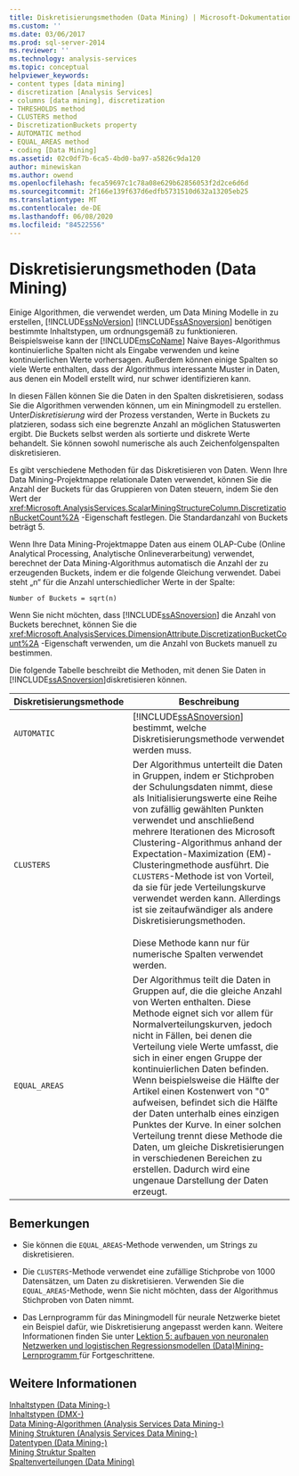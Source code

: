 ```yaml
---
title: Diskretisierungsmethoden (Data Mining) | Microsoft-Dokumentation
ms.custom: ''
ms.date: 03/06/2017
ms.prod: sql-server-2014
ms.reviewer: ''
ms.technology: analysis-services
ms.topic: conceptual
helpviewer_keywords:
- content types [data mining]
- discretization [Analysis Services]
- columns [data mining], discretization
- THRESHOLDS method
- CLUSTERS method
- DiscretizationBuckets property
- AUTOMATIC method
- EQUAL_AREAS method
- coding [Data Mining]
ms.assetid: 02c0df7b-6ca5-4bd0-ba97-a5826c9da120
author: minewiskan
ms.author: owend
ms.openlocfilehash: feca59697c1c78a08e629b62856053f2d2ce6d6d
ms.sourcegitcommit: 2f166e139f637d6edfb5731510d632a13205eb25
ms.translationtype: MT
ms.contentlocale: de-DE
ms.lasthandoff: 06/08/2020
ms.locfileid: "84522556"
---
```

# <a name="discretization-methods-data-mining"></a>Diskretisierungsmethoden (Data Mining)
  Einige Algorithmen, die verwendet werden, um Data Mining Modelle in zu erstellen, [!INCLUDE[ssNoVersion](../../includes/ssnoversion-md.md)] [!INCLUDE[ssASnoversion](../../includes/ssasnoversion-md.md)] benötigen bestimmte Inhaltstypen, um ordnungsgemäß zu funktionieren. Beispielsweise kann der [!INCLUDE[msCoName](../../includes/msconame-md.md)] Naive Bayes-Algorithmus kontinuierliche Spalten nicht als Eingabe verwenden und keine kontinuierlichen Werte vorhersagen. Außerdem können einige Spalten so viele Werte enthalten, dass der Algorithmus interessante Muster in Daten, aus denen ein Modell erstellt wird, nur schwer identifizieren kann.  
  
 In diesen Fällen können Sie die Daten in den Spalten diskretisieren, sodass Sie die Algorithmen verwenden können, um ein Miningmodell zu erstellen. Unter*Diskretisierung* wird der Prozess verstanden, Werte in Buckets zu platzieren, sodass sich eine begrenzte Anzahl an möglichen Statuswerten ergibt. Die Buckets selbst werden als sortierte und diskrete Werte behandelt. Sie können sowohl numerische als auch Zeichenfolgenspalten diskretisieren.  
  
 Es gibt verschiedene Methoden für das Diskretisieren von Daten. Wenn Ihre Data Mining-Projektmappe relationale Daten verwendet, können Sie die Anzahl der Buckets für das Gruppieren von Daten steuern, indem Sie den Wert der <xref:Microsoft.AnalysisServices.ScalarMiningStructureColumn.DiscretizationBucketCount%2A> -Eigenschaft festlegen. Die Standardanzahl von Buckets beträgt 5.  
  
 Wenn Ihre Data Mining-Projektmappe Daten aus einem OLAP-Cube (Online Analytical Processing, Analytische Onlineverarbeitung) verwendet, berechnet der Data Mining-Algorithmus automatisch die Anzahl der zu erzeugenden Buckets, indem er die folgende Gleichung verwendet. Dabei steht „n“ für die Anzahl unterschiedlicher Werte in der Spalte:  
  
 `Number of Buckets = sqrt(n)`  
  
 Wenn Sie nicht möchten, dass [!INCLUDE[ssASnoversion](../../includes/ssasnoversion-md.md)] die Anzahl von Buckets berechnet, können Sie die <xref:Microsoft.AnalysisServices.DimensionAttribute.DiscretizationBucketCount%2A> -Eigenschaft verwenden, um die Anzahl von Buckets manuell zu bestimmen.  
  
 Die folgende Tabelle beschreibt die Methoden, mit denen Sie Daten in [!INCLUDE[ssASnoversion](../../includes/ssasnoversion-md.md)]diskretisieren können.  
  
|Diskretisierungsmethode|Beschreibung|  
|---------------------------|-----------------|  
|`AUTOMATIC`|[!INCLUDE[ssASnoversion](../../includes/ssasnoversion-md.md)] bestimmt, welche Diskretisierungsmethode verwendet werden muss.|  
|`CLUSTERS`|Der Algorithmus unterteilt die Daten in Gruppen, indem er Stichproben der Schulungsdaten nimmt, diese als Initialisierungswerte eine Reihe von zufällig gewählten Punkten verwendet und anschließend mehrere Iterationen des Microsoft Clustering-Algorithmus anhand der Expectation-Maximization (EM)-Clusteringmethode ausführt. Die `CLUSTERS`-Methode ist von Vorteil, da sie für jede Verteilungskurve verwendet werden kann. Allerdings ist sie zeitaufwändiger als andere Diskretisierungsmethoden.<br /><br /> Diese Methode kann nur für numerische Spalten verwendet werden.|  
|`EQUAL_AREAS`|Der Algorithmus teilt die Daten in Gruppen auf, die die gleiche Anzahl von Werten enthalten. Diese Methode eignet sich vor allem für Normalverteilungskurven, jedoch nicht in Fällen, bei denen die Verteilung viele Werte umfasst, die sich in einer engen Gruppe der kontinuierlichen Daten befinden. Wenn beispielsweise die Hälfte der Artikel einen Kostenwert von "0" aufweisen, befindet sich die Hälfte der Daten unterhalb eines einzigen Punktes der Kurve. In einer solchen Verteilung trennt diese Methode die Daten, um gleiche Diskretisierungen in verschiedenen Bereichen zu erstellen. Dadurch wird eine ungenaue Darstellung der Daten erzeugt.|  
  
## <a name="remarks"></a>Bemerkungen  
  
-   Sie können die `EQUAL_AREAS`-Methode verwenden, um Strings zu diskretisieren.  
  
-   Die `CLUSTERS`-Methode verwendet eine zufällige Stichprobe von 1000 Datensätzen, um Daten zu diskretisieren. Verwenden Sie die `EQUAL_AREAS`-Methode, wenn Sie nicht möchten, dass der Algorithmus Stichproben von Daten nimmt.  
  
-   Das Lernprogramm für das Miningmodell für neurale Netzwerke bietet ein Beispiel dafür, wie Diskretisierung angepasst werden kann. Weitere Informationen finden Sie unter [Lektion 5: aufbauen von neuronalen Netzwerken und logistischen Regressionsmodellen &#40;Data&#41;Mining-Lernprogramm ](../../tutorials/lesson-5-build-models-intermediate-data-mining-tutorial.md)für Fortgeschrittene.  
  
## <a name="see-also"></a>Weitere Informationen  
 [Inhaltstypen &#40;Data Mining-&#41;](content-types-data-mining.md)   
 [Inhaltstypen &#40;DMX-&#41;](/sql/dmx/content-types-dmx)   
 [Data Mining-Algorithmen &#40;Analysis Services Data Mining-&#41;](data-mining-algorithms-analysis-services-data-mining.md)   
 [Mining Strukturen &#40;Analysis Services Data Mining-&#41;](mining-structures-analysis-services-data-mining.md)   
 [Datentypen &#40;Data Mining-&#41;](data-types-data-mining.md)   
 [Mining Struktur Spalten](mining-structure-columns.md)   
 [Spaltenverteilungen &#40;Data Mining&#41;](column-distributions-data-mining.md)  
  
  
